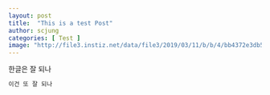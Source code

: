 ```yaml
---
layout: post
title:  "This is a test Post"
author: scjung
categories: [ Test ]
image: "http://file3.instiz.net/data/file3/2019/03/11/b/b/4/bb4372e3db55aa4897a1f6998cf015e4.jpg"
---
```


한글은 잘 되나

``` python
이건 또 잘 되나
```
